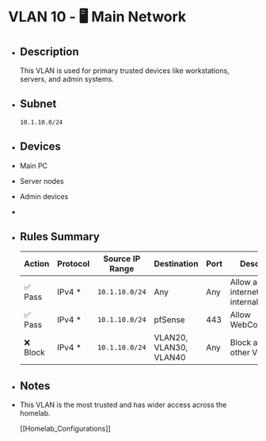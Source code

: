 # VLAN 10 - 🖥️ Main Network
- ## Description
  This VLAN is used for primary trusted devices like workstations, servers, and admin systems.
- ## Subnet
  `10.1.10.0/24`
- ## Devices
- Main PC
- Server nodes
- Admin devices
-
- ## Rules Summary

  | Action   | Protocol | Source IP Range | Destination            | Port | Description                                  |
  | -------- | -------- | --------------- | ---------------------- | ---- | -------------------------------------------- |
  | ✅ Pass  | IPv4 *   | `10.1.10.0/24`  | Any                    | Any  | Allow access to internet & internal services |
  | ✅ Pass  | IPv4 *   | `10.1.10.0/24`  | pfSense                | 443  | Allow WebConfigurator                        |
  | ❌ Block | IPv4 *   | `10.1.10.0/24`  | VLAN20, VLAN30, VLAN40 | Any  | Block access to other VLANs                  |

- ## Notes
- This VLAN is the most trusted and has wider access across the homelab.
  
  [[Homelab_Configurations]]